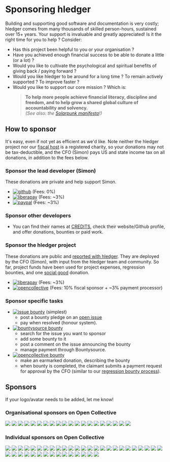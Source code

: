 # Sponsoring hledger

<div class=pagetoc>
<!-- toc -->
</div>

Building and supporting good software and documentation is very costly;
hledger comes from many thousands of skilled person-hours, sustained over 15+ years.
Your support is invaluable and greatly appreciated!
Is it the right time for you to help ? Consider:

- Has this project been helpful to you or your organisation ?
- Have you achieved enough financial success to be able to donate a little (or a lot) ?
- Would you like to cultivate the psychological and spiritual benefits of giving back / paying forward ?
- Would you like hledger to be around for a long time ? To remain actively supported ? To improve faster ?
- Would you like to support our core mission ? Which is:
  > **To help more people achieve financial literacy, discipline and freedom,
  > and to help grow a shared global culture of accountability and solvency.**\
  *(See also: the [Solarpunk manifesto](http://www.re-des.org/a-solarpunk-manifesto)!)*

## How to sponsor
<!-- keep synced with README.md: -->
It's easy, even if not yet as efficient as we'd like.
Note neither the hledger project nor our [fiscal host](https://www.oscollective.org) 
is a registered charity, so your donations may not be tax-deductible,
and the CFO (Simon) pays US and state income tax on all donations,
in addition to the fees below.

### Sponsor the lead developer (Simon)

These donations are private and help support Simon.

- [![github](https://img.shields.io/badge/Sponsor_Simon_via-Github-limegreen "Sponsor the project leader via Github")](https://github.com/sponsors/simonmichael)
  (Fees: 0%)
- [![liberapay](https://img.shields.io/badge/Sponsor_Simon_via-Liberapay-limegreen "Sponsor the project leader via Liberapay")](https://liberapay.com/simonmichael)
  (Fees: ~3%)
- [![paypal](https://img.shields.io/badge/Sponsor_Simon_via-Paypal-limegreen "Sponsor the project leader via Paypal")](https://www.paypal.com/cgi-bin/webscr?cmd=_s-xclick&hosted_button_id=5J33NLXYXCYAY)
  (Fees: ~3%)
  <!-- https://www.paypal.com/en_US/i/btn/x-click-but04.gif -->

### Sponsor other developers

- You can find their names at [CREDITS](CREDITS.html), 
  check their website/Github profile, and offer donations, bounties or paid work.

### Sponsor the hledger project

These donations are public and [reported with hledger](https://github.com/simonmichael/hledger_finance#readme).
They are deployed by the CFO (Simon), with input from the hledger team and community.
So far, project funds have been used for project expenses, regression bounties,
and one [social good](https://www.investopedia.com/terms/s/social_good.asp) donation.

- [![liberapay](https://img.shields.io/badge/Sponsor_hledger_via-Liberapay-limegreen "Sponsor the hledger project via Liberapay")](https://liberapay.com/hledger)
  (Fees: ~3%)
- [![opencollective](https://img.shields.io/badge/Sponsor_hledger_via-Open_Collective-limegreen "Sponsor the hledger project via Liberapay")](https://opencollective.com/hledger#category-CONTRIBUTE)
  (Fees: 10% fiscal sponsor + ~3% payment processor)

### Sponsor specific tasks

- [![issue bounty](https://img.shields.io/badge/Sponsor_a_task_via-the_issue_tracker-limegreen "Sponsor a task via the issue tracker")](https://github.com/simonmichael/hledger/issues?q=label:bounty) (simplest)
  - post a bounty pledge on an [open issue](CONTRIBUTING.html#open-issues)
  - pay when resolved (honour system).
- [![bountysource bounty](https://img.shields.io/badge/Sponsor_a_task_via-Bountysource-limegreen "Sponsor a task via Bountysource")](https://app.bountysource.com/teams/hledger/issues)
  <!-- - [![bountysource](https://api.bountysource.com/badge/team?team_id=75979&style=bounties_received "issues bountied via bountysource")](https://www.bountysource.com/teams/hledger) -->
  - search for the issue you want to sponsor
  - add some bounty to it
  - post a comment on the issue announcing the bounty
  - manage payment through Bountysource.
- [![opencollective bounty](https://img.shields.io/badge/Sponsor_a_task_via-Open_Collective-limegreen "Sponsor a task via Open Collective")](https://opencollective.com/hledger#category-CONTRIBUTE)
  - make an earmarked donation, describing the bounty
  - when bounty is completed, the claimant submits a payment request for approval by the CFO
    (similar to our [regression bounty process](https://hledger.org/regressionbounty)).

<!-- hledger OC tiers are: Backers, Sponsors -->
<!-- Old: warning, OC badges are flaky/confusing, eg major trouble resizing the images below. -->
<!-- doesn't show correct count: -->
<!-- <img src="https://opencollective.com/hledger/tiers/sponsors/badge.svg?label=Sponsors&color=brightgreen" /> \ -->
<!-- doesn't show all: -->
<!-- - <object type="image/svg+xml" data="https://opencollective.com/hledger/tiers/sponsors.svg?avatarHeight=36&width=600"></object> -->
<!-- - <object type="image/svg+xml" data="https://opencollective.com/hledger/tiers/backers.svg?avatarHeight=36&width=600"></object> -->
<!-- doesn't show all: -->
<!-- [![](https://opencollective.com/hledger/sponsor/0/avatar.svg)](https://opencollective.com/hledger/sponsor/0/website) -->
<!-- [![](https://opencollective.com/hledger/sponsor/1/avatar.svg)](https://opencollective.com/hledger/sponsor/1/website) -->
<!-- [![](https://opencollective.com/hledger/sponsor/2/avatar.svg)](https://opencollective.com/hledger/sponsor/2/website) -->
<!-- [![](https://opencollective.com/hledger/sponsor/3/avatar.svg)](https://opencollective.com/hledger/sponsor/3/website) -->
<!-- [![](https://opencollective.com/hledger/sponsor/4/avatar.svg)](https://opencollective.com/hledger/sponsor/4/website) -->
<!-- [![](https://opencollective.com/hledger/sponsor/5/avatar.svg)](https://opencollective.com/hledger/sponsor/5/website) -->
<!-- [![](https://opencollective.com/hledger/sponsor/6/avatar.svg)](https://opencollective.com/hledger/sponsor/6/website) -->
<!-- [![](https://opencollective.com/hledger/sponsor/7/avatar.svg)](https://opencollective.com/hledger/sponsor/7/website) -->
<!-- [![](https://opencollective.com/hledger/sponsor/8/avatar.svg)](https://opencollective.com/hledger/sponsor/8/website) -->
<!-- [![](https://opencollective.com/hledger/sponsor/9/avatar.svg)](https://opencollective.com/hledger/sponsor/9/website) -->
<!-- [![](https://opencollective.com/hledger/sponsor/10/avatar.svg)](https://opencollective.com/hledger/sponsor/10/website)\ -->

## Sponsors

If your logo/avatar needs to be added, let me know!

### Organisational sponsors on Open Collective

<a href="https://opencollective.com/hledger/organization/0/website"><img src="https://opencollective.com/hledger/organization/0/avatar.svg?avatarHeight=200"></a>
<a href="https://opencollective.com/hledger/organization/1/website"><img src="https://opencollective.com/hledger/organization/1/avatar.svg?avatarHeight=200"></a>
<a href="https://opencollective.com/hledger/organization/2/website"><img src="https://opencollective.com/hledger/organization/2/avatar.svg?avatarHeight=200"></a>
<a href="https://opencollective.com/hledger/organization/3/website"><img src="https://opencollective.com/hledger/organization/3/avatar.svg?avatarHeight=200"></a>
<a href="https://opencollective.com/hledger/organization/4/website"><img src="https://opencollective.com/hledger/organization/4/avatar.svg?avatarHeight=200"></a>
<a href="https://opencollective.com/hledger/organization/5/website"><img src="https://opencollective.com/hledger/organization/5/avatar.svg?avatarHeight=200"></a>
<a href="https://opencollective.com/hledger/organization/6/website"><img src="https://opencollective.com/hledger/organization/6/avatar.svg?avatarHeight=200"></a>
<a href="https://opencollective.com/hledger/organization/7/website"><img src="https://opencollective.com/hledger/organization/7/avatar.svg?avatarHeight=200"></a>
<a href="https://opencollective.com/hledger/organization/8/website"><img src="https://opencollective.com/hledger/organization/8/avatar.svg?avatarHeight=200"></a>
<a href="https://opencollective.com/hledger/organization/9/website"><img src="https://opencollective.com/hledger/organization/9/avatar.svg?avatarHeight=200"></a>
<a href="https://opencollective.com/hledger/organization/10/website"><img src="https://opencollective.com/hledger/organization/10/avatar.svg?avatarHeight=200"></a>
<a href="https://opencollective.com/hledger/organization/11/website"><img src="https://opencollective.com/hledger/organization/11/avatar.svg?avatarHeight=200"></a>
<a href="https://opencollective.com/hledger/organization/12/website"><img src="https://opencollective.com/hledger/organization/12/avatar.svg?avatarHeight=200"></a>
<a href="https://opencollective.com/hledger/organization/13/website"><img src="https://opencollective.com/hledger/organization/13/avatar.svg?avatarHeight=200"></a>
<a href="https://opencollective.com/hledger/organization/14/website"><img src="https://opencollective.com/hledger/organization/14/avatar.svg?avatarHeight=200"></a>
<a href="https://opencollective.com/hledger/organization/15/website"><img src="https://opencollective.com/hledger/organization/15/avatar.svg?avatarHeight=200"></a>
<a href="https://opencollective.com/hledger/organization/16/website"><img src="https://opencollective.com/hledger/organization/16/avatar.svg?avatarHeight=200"></a>
<a href="https://opencollective.com/hledger/organization/17/website"><img src="https://opencollective.com/hledger/organization/17/avatar.svg?avatarHeight=200"></a>
<a href="https://opencollective.com/hledger/organization/18/website"><img src="https://opencollective.com/hledger/organization/18/avatar.svg?avatarHeight=200"></a>
<a href="https://opencollective.com/hledger/organization/19/website"><img src="https://opencollective.com/hledger/organization/19/avatar.svg?avatarHeight=200"></a>

### Individual sponsors on Open Collective

<a href="https://opencollective.com/hledger/individual/0/website"><img src="https://opencollective.com/hledger/individual/0/avatar.svg?avatarHeight=100"></a>
<a href="https://opencollective.com/hledger/individual/1/website"><img src="https://opencollective.com/hledger/individual/1/avatar.svg?avatarHeight=100"></a>
<a href="https://opencollective.com/hledger/individual/2/website"><img src="https://opencollective.com/hledger/individual/2/avatar.svg?avatarHeight=100"></a>
<a href="https://opencollective.com/hledger/individual/3/website"><img src="https://opencollective.com/hledger/individual/3/avatar.svg?avatarHeight=100"></a>
<a href="https://opencollective.com/hledger/individual/4/website"><img src="https://opencollective.com/hledger/individual/4/avatar.svg?avatarHeight=100"></a>
<a href="https://opencollective.com/hledger/individual/5/website"><img src="https://opencollective.com/hledger/individual/5/avatar.svg?avatarHeight=100"></a>
<a href="https://opencollective.com/hledger/individual/6/website"><img src="https://opencollective.com/hledger/individual/6/avatar.svg?avatarHeight=100"></a>
<a href="https://opencollective.com/hledger/individual/7/website"><img src="https://opencollective.com/hledger/individual/7/avatar.svg?avatarHeight=100"></a>
<a href="https://opencollective.com/hledger/individual/8/website"><img src="https://opencollective.com/hledger/individual/8/avatar.svg?avatarHeight=100"></a>
<a href="https://opencollective.com/hledger/individual/9/website"><img src="https://opencollective.com/hledger/individual/9/avatar.svg?avatarHeight=100"></a>
<a href="https://opencollective.com/hledger/individual/10/website"><img src="https://opencollective.com/hledger/individual/10/avatar.svg?avatarHeight=100"></a>
<a href="https://opencollective.com/hledger/individual/11/website"><img src="https://opencollective.com/hledger/individual/11/avatar.svg?avatarHeight=100"></a>
<a href="https://opencollective.com/hledger/individual/12/website"><img src="https://opencollective.com/hledger/individual/12/avatar.svg?avatarHeight=100"></a>
<a href="https://opencollective.com/hledger/individual/13/website"><img src="https://opencollective.com/hledger/individual/13/avatar.svg?avatarHeight=100"></a>
<a href="https://opencollective.com/hledger/individual/14/website"><img src="https://opencollective.com/hledger/individual/14/avatar.svg?avatarHeight=100"></a>
<a href="https://opencollective.com/hledger/individual/15/website"><img src="https://opencollective.com/hledger/individual/15/avatar.svg?avatarHeight=100"></a>
<a href="https://opencollective.com/hledger/individual/16/website"><img src="https://opencollective.com/hledger/individual/16/avatar.svg?avatarHeight=100"></a>
<a href="https://opencollective.com/hledger/individual/17/website"><img src="https://opencollective.com/hledger/individual/17/avatar.svg?avatarHeight=100"></a>
<a href="https://opencollective.com/hledger/individual/18/website"><img src="https://opencollective.com/hledger/individual/18/avatar.svg?avatarHeight=100"></a>
<a href="https://opencollective.com/hledger/individual/19/website"><img src="https://opencollective.com/hledger/individual/19/avatar.svg?avatarHeight=100"></a>
<a href="https://opencollective.com/hledger/individual/20/website"><img src="https://opencollective.com/hledger/individual/20/avatar.svg?avatarHeight=100"></a>
<a href="https://opencollective.com/hledger/individual/21/website"><img src="https://opencollective.com/hledger/individual/21/avatar.svg?avatarHeight=100"></a>
<a href="https://opencollective.com/hledger/individual/22/website"><img src="https://opencollective.com/hledger/individual/22/avatar.svg?avatarHeight=100"></a>
<a href="https://opencollective.com/hledger/individual/23/website"><img src="https://opencollective.com/hledger/individual/23/avatar.svg?avatarHeight=100"></a>
<a href="https://opencollective.com/hledger/individual/24/website"><img src="https://opencollective.com/hledger/individual/24/avatar.svg?avatarHeight=100"></a>
<a href="https://opencollective.com/hledger/individual/25/website"><img src="https://opencollective.com/hledger/individual/25/avatar.svg?avatarHeight=100"></a>
<a href="https://opencollective.com/hledger/individual/26/website"><img src="https://opencollective.com/hledger/individual/26/avatar.svg?avatarHeight=100"></a>
<a href="https://opencollective.com/hledger/individual/27/website"><img src="https://opencollective.com/hledger/individual/27/avatar.svg?avatarHeight=100"></a>
<a href="https://opencollective.com/hledger/individual/28/website"><img src="https://opencollective.com/hledger/individual/28/avatar.svg?avatarHeight=100"></a>
<a href="https://opencollective.com/hledger/individual/29/website"><img src="https://opencollective.com/hledger/individual/29/avatar.svg?avatarHeight=100"></a>
<a href="https://opencollective.com/hledger/individual/30/website"><img src="https://opencollective.com/hledger/individual/30/avatar.svg?avatarHeight=100"></a>
<a href="https://opencollective.com/hledger/individual/31/website"><img src="https://opencollective.com/hledger/individual/31/avatar.svg?avatarHeight=100"></a>
<a href="https://opencollective.com/hledger/individual/32/website"><img src="https://opencollective.com/hledger/individual/32/avatar.svg?avatarHeight=100"></a>
<a href="https://opencollective.com/hledger/individual/33/website"><img src="https://opencollective.com/hledger/individual/33/avatar.svg?avatarHeight=100"></a>
<a href="https://opencollective.com/hledger/individual/34/website"><img src="https://opencollective.com/hledger/individual/34/avatar.svg?avatarHeight=100"></a>
<a href="https://opencollective.com/hledger/individual/35/website"><img src="https://opencollective.com/hledger/individual/35/avatar.svg?avatarHeight=100"></a>
<a href="https://opencollective.com/hledger/individual/36/website"><img src="https://opencollective.com/hledger/individual/36/avatar.svg?avatarHeight=100"></a>
<a href="https://opencollective.com/hledger/individual/37/website"><img src="https://opencollective.com/hledger/individual/37/avatar.svg?avatarHeight=100"></a>
<a href="https://opencollective.com/hledger/individual/38/website"><img src="https://opencollective.com/hledger/individual/38/avatar.svg?avatarHeight=100"></a>
<a href="https://opencollective.com/hledger/individual/39/website"><img src="https://opencollective.com/hledger/individual/39/avatar.svg?avatarHeight=100"></a>
